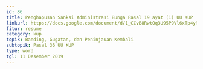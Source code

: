 ```yaml
---
id: 86
title: Penghapusan Sanksi Administrasi Bunga Pasal 19 ayat (1) UU KUP
linkurl: https://docs.google.com/document/d/1_CCvB8RwtOq3U95P9Vl6xTp4yNm2JbDMzAXCEeJ4i70/edit?usp=drivesdk
fitur: resume
category: kup
topik: Banding, Gugatan, dan Peninjauan Kembali
subtopik: Pasal 36 UU KUP
type: word
tgl: 11 Desember 2019
---
```


